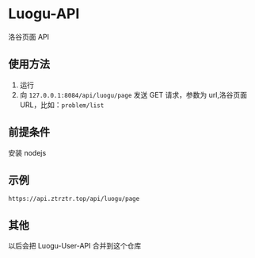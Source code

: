 # Luogu-API
洛谷页面 API

## 使用方法
1. 运行
2. 向 `127.0.0.1:8084/api/luogu/page` 发送 GET 请求，参数为 url,洛谷页面 URL，比如：`problem/list`

## 前提条件
安装 nodejs

## 示例
`https://api.ztrztr.top/api/luogu/page`

## 其他
以后会把 Luogu-User-API 合并到这个仓库
